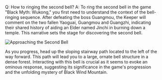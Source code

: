 Q: How to ringing the second bell?
A:
To ring the second bell in the game "Black Myth: Wukong," you first need to understand the context of the bell-ringing sequence. After defeating the boss Guangmou, the Keeper will comment on the two fallen Yaoguai, Guangmou and Guangzhi, indicating their shared history of aiding an Elder named Jinchi in burning down a temple. This narrative sets the stage for discovering the second bell.

![Approaching the Second Bell](https://oyster.ignimgs.com/mediawiki/apis.ign.com/black-myth-wukong/a/ab/Wukong_Bamboo_32.jpg)

As you progress, head up the sloping stairway path located to the left of the way forward. This path will lead you to a large, ornate bell structure in a dense forest. Interacting with this bell is crucial as it seems to evoke an ominous response, suggesting its significance in the game's progression and the unfolding mystery of Black Wind Mountain.
